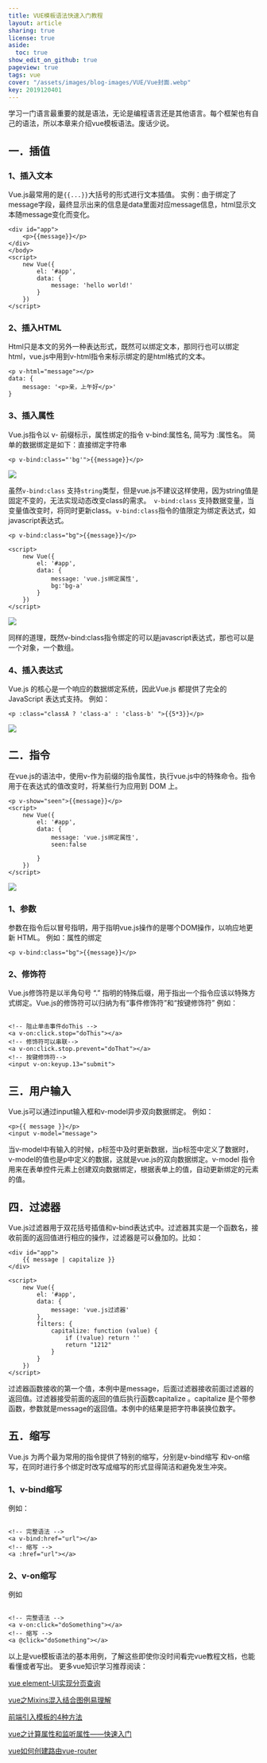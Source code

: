 ```yaml
---
title: VUE模板语法快速入门教程
layout: article
sharing: true
license: true
aside:
  toc: true
show_edit_on_github: true
pageview: true
tags: vue
cover: "/assets/images/blog-images/VUE/Vue封面.webp"
key: 2019120401
---
```


学习一门语言最重要的就是语法，无论是编程语言还是其他语言。每个框架也有自己的语法，所以本章来介绍vue模板语法。废话少说。


## 一．插值

### 1、插入文本

Vue.js最常用的是`{{...}}`大括号的形式进行文本插值。
实例：由于绑定了message字段，最终显示出来的信息是data里面对应message信息，html显示文本随message变化而变化。
```
<div id="app">
    <p>{{message}}</p>
</div>
</body>
<script>
    new Vue({
        el: '#app',
        data: {
            message: 'hello world!'
        }
    })
</script>
```



### 2、插入HTML

Html只是本文的另外一种表达形式，既然可以绑定文本，那同行也可以绑定html，vue.js中用到v-html指令来标示绑定的是html格式的文本。
```
<p v-html="message"></p>
data: {
    message: '<p>亲，上午好</p>'
}
```



### 3、插入属性

Vue.js指令以 v- 前缀标示，属性绑定的指令 v-bind:属性名, 简写为 :属性名。
简单的数据绑定是如下：直接绑定字符串
```
<p v-bind:class="'bg'">{{message}}</p>

```

![](/assets/images/blog-images/VUE/vue插入属性图例.png)

虽然`v-bind:class` 支持`string`类型，但是vue.js不建议这样使用，因为string值是固定不变的，无法实现动态改变class的需求。` v-bind:class` 支持数据变量，当变量值改变时，将同时更新class。`v-bind:class`指令的值限定为绑定表达式，如javascript表达式。

```
<p v-bind:class="bg">{{message}}</p>

<script>
    new Vue({
        el: '#app',
        data: {
            message: 'vue.js绑定属性',
            bg:'bg-a'
        }
    })
</script>
```


![](/assets/images/blog-images/VUE/vue插入属性图例2.png)

同样的道理，既然v-bind:class指令绑定的可以是javascript表达式，那也可以是一个对象，一个数组。



### 4、插入表达式

Vue.js 的核心是一个响应的数据绑定系统，因此Vue.js 都提供了完全的 JavaScript 表达式支持。
例如：
```
<p :class="classA ? 'class-a' : 'class-b' ">{{5*3}}</p>

```


![](/assets/images/blog-images/VUE/vue插入表达式.png)


## 二．指令

在vue.js的语法中，使用v-作为前缀的指令属性，执行vue.js中的特殊命令。指令用于在表达式的值改变时，将某些行为应用到 DOM 上。
```
<p v-show="seen">{{message}}</p>
<script>
    new Vue({
        el: '#app',
        data: {
            message: 'vue.js绑定属性',
            seen:false

        }
    })
</script>
```



![](/assets/images/blog-images/VUE/vue指令图例.png)

### 1、参数

参数在指令后以冒号指明，用于指明vue.js操作的是哪个DOM操作，以响应地更新 HTML。
例如：属性的绑定
```
<p v-bind:class="bg">{{message}}</p>

```


### 2、修饰符

Vue.js修饰符是以半角句号 “.” 指明的特殊后缀，用于指出一个指令应该以特殊方式绑定。Vue.js的修饰符可以归纳为有“事件修饰符”和“按键修饰符”
例如：

```

<!-- 阻止单击事件doThis -->
<a v-on:click.stop="doThis"></a>
<!-- 修饰符可以串联-->
<a v-on:click.stop.prevent="doThat"></a>
<!-- 按键修饰符-->
<input v-on:keyup.13="submit">

```



## 三．用户输入

Vue.js可以通过input输入框和v-model异步双向数据绑定。
例如：

```
<p>{{ message }}</p>
<input v-model="message">
```

当v-model中有输入的时候，p标签中及时更新数据，当p标签中定义了数据时，v-model的值也是p中定义的数据，这就是vue.js的双向数据绑定。v-model 指令用来在表单控件元素上创建双向数据绑定，根据表单上的值，自动更新绑定的元素的值。



## 四．过滤器

Vue.js过滤器用于双花括号插值和v-bind表达式中。过滤器其实是一个函数名，接收前面的返回值进行相应的操作，过滤器是可以叠加的。比如：
```
<div id="app">
    {{ message | capitalize }}
</div>

<script>
    new Vue({
        el: '#app',
        data: {
            message: 'vue.js过滤器'
        },
        filters: {
            capitalize: function (value) {
                if (!value) return ''
                return "1212"
            }
        }
    })
</script>
```

过滤器函数接收的第一个值，本例中是message，后面过滤器接收前面过滤器的返回值。过滤器接受前面的返回的值后执行函数capitalize 。capitalize 是个带参函数，参数就是message的返回值。本例中的结果是把字符串装换位数字。



## 五．缩写

Vue.js 为两个最为常用的指令提供了特别的缩写，分别是v-bind缩写
和v-on缩写，在同时进行多个绑定时改写成缩写的形式显得简洁和避免发生冲突。



### 1、v-bind缩写

例如：
```

<!-- 完整语法 -->
<a v-bind:href="url"></a>
<!-- 缩写 -->
<a :href="url"></a>

```

### 2、v-on缩写

例如
```

<!-- 完整语法 -->
<a v-on:click="doSomething"></a>
<!-- 缩写 -->
<a @click="doSomething"></a>
```


以上是vue模板语法的基本用例，了解这些即使你没时间看完vue教程文档，也能看懂或者写出。
更多vue知识学习推荐阅读：

[vue element-UI实现分页查询](https://muitlog.com/2019/12/01/vue-element-ui.html)

[vue之Mixins混入结合图例易理解](https://muitlog.com/2019/11/29/vue-mixins.html)

[前端引入模板的4种方法](https://muitlog.com/2019/11/27/%E5%89%8D%E7%AB%AF%E5%BC%95%E5%85%A5%E6%A8%A1%E6%9D%BF%E7%9A%844%E7%A7%8D%E6%96%B9%E6%B3%95.html)

[vue之计算属性和监听属性——快速入门](https://muitlog.com/2019/11/27/vue%E4%B9%8B%E8%AE%A1%E7%AE%97%E5%B1%9E%E6%80%A7%E5%92%8C%E7%9B%91%E5%90%AC%E5%B1%9E%E6%80%A7.html)

[vue如何创建路由vue-router](https://muitlog.com/2019/11/27/vuevue-router.html)